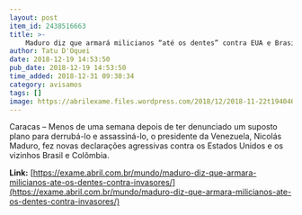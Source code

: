 ```yaml
---
layout: post
item_id: 2438516663
title: >-
    Maduro diz que armará milicianos “até os dentes” contra EUA e Brasil
author: Tatu D'Oquei
date: 2018-12-19 14:53:50
pub_date: 2018-12-19 14:53:50
time_added: 2018-12-31 09:30:34
category: avisamos
tags: []
image: https://abrilexame.files.wordpress.com/2018/12/2018-11-22t194046z_771801309_rc1d70e3c0a0_rtrmadp_3_italy-budget.jpg?quality=70&strip=info&w=680&h=453&crop=1
---
```


Caracas – Menos de uma semana depois de ter denunciado um suposto plano para derrubá-lo e assassiná-lo, o presidente da Venezuela, Nicolás Maduro, fez novas declarações agressivas contra os Estados Unidos e os vizinhos Brasil e Colômbia.

**Link:** [https://exame.abril.com.br/mundo/maduro-diz-que-armara-milicianos-ate-os-dentes-contra-invasores/](https://exame.abril.com.br/mundo/maduro-diz-que-armara-milicianos-ate-os-dentes-contra-invasores/)


